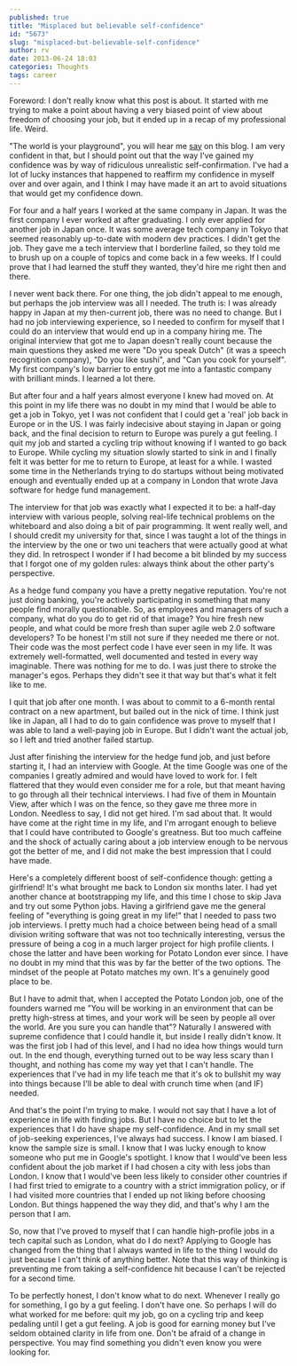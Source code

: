 ```yaml
---
published: true
title: "Misplaced but believable self-confidence"
id: "5673"
slug: "misplaced-but-believable-self-confidence"
author: rv
date: 2013-06-24 18:03
categories: Thoughts
tags: career
---
```

Foreword: I don't really know what this post is about. It started with me trying to make a point about having a very biased point of view about freedom of choosing your job, but it ended up in a recap of my professional life. Weird.

"The world is your playground", you will hear me <a href="/blog/2013/06/16/this-world-is-going-to-hell/">say</a> on this blog. I am very confident in that, but I should point out that the way I've gained my confidence was by way of ridiculous unrealistic self-confirmation. I've had a lot of lucky instances that happened to reaffirm my confidence in myself over and over again, and I think I may have made it an art to avoid situations that would get my confidence down.

For four and a half years I worked at the same company in Japan. It was the first company I ever worked at after graduating. I only ever applied for another job in Japan once. It was some average tech company in Tokyo that seemed reasonably up-to-date with modern dev practices. I didn't get the job. They gave me a tech interview that I borderline failed, so they told me to brush up on a couple of topics and come back in a few weeks. If I could prove that I had learned the stuff they wanted, they'd hire me right then and there.

I never went back there. For one thing, the job didn't appeal to me enough, but perhaps the job interview was all I needed. The truth is: I was already happy in Japan at my then-current job, there was no need to change. But I had no job interviewing experience, so I needed to confirm for myself that I could do an interview that would end up in a company hiring me. The original interview that got me to Japan doesn't really count because the main questions they asked me were "Do you speak Dutch" (it was a speech recognition company), "Do you like sushi", and "Can you cook for yourself". My first company's low barrier to entry got me into a fantastic company with brilliant minds. I learned a lot there.

But after four and a half years almost everyone I knew had moved on. At this point in my life there was no doubt in my mind that I would be able to get a job in Tokyo, yet I was not confident that I could get a 'real' job back in Europe or in the US. I was fairly indecisive about staying in Japan or going back, and the final decision to return to Europe was purely a gut feeling. I quit my job and started a cycling trip without knowing if I wanted to go back to Europe. While cycling my situation slowly started to sink in and I finally felt it was better for me to return to Europe, at least for a while. I wasted some time in the Netherlands trying to do startups without being motivated enough and eventually ended up at a company in London that wrote Java software for hedge fund management.

The interview for that job was exactly what I expected it to be: a half-day interview with various people, solving real-life technical problems on the whiteboard and also doing a bit of pair programming. It went really well, and I should credit my university for that, since I was taught a lot of the things in the interview by the one or two uni teachers that were actually good at what they did. In retrospect I wonder if I had become a bit blinded by my success that I forgot one of my golden rules: always think about the other party's perspective.

As a hedge fund company you have a pretty negative reputation. You're not just doing banking, you're actively participating in something that many people find morally questionable. So, as employees and managers of such a company, what do you do to get rid of that image? You hire fresh new people, and what could be more fresh than super agile web 2.0 software developers? To be honest I'm still not sure if they needed me there or not. Their code was the most perfect code I have ever seen in my life. It was extremely well-formatted, well documented and tested in every way imaginable. There was nothing for me to do. I was just there to stroke the manager's egos. Perhaps they didn't see it that way but that's what it felt like to me.

I quit that job after one month. I was about to commit to a 6-month rental contract on a new apartment, but bailed out in the nick of time. I think just like in Japan, all I had to do to gain confidence was prove to myself that I was able to land a well-paying job in Europe. But I didn't want the actual job, so I left and tried another failed startup.

Just after finishing the interview for the hedge fund job, and just before starting it, I had an interview with Google. At the time Google was one of the companies I greatly admired and would have loved to work for. I felt flattered that they would even consider me for a role, but that meant having to go through all their technical interviews. I had five of them in Mountain View, after which I was on the fence, so they gave me three more in London. Needless to say, I did not get hired. I'm sad about that. It would have come at the right time in my life, and I'm arrogant enough to believe that I could have contributed to Google's greatness. But too much caffeine and the shock of actually caring about a job interview enough to be nervous got the better of me, and I did not make the best impression that I could have made.

Here's a completely different boost of self-confidence though: getting a girlfriend! It's what brought me back to London six months later. I had yet another chance at bootstrapping my life, and this time I chose to skip Java and try out some Python jobs. Having a girlfriend gave me the general feeling of "everything is going great in my life!" that I needed to pass two job interviews. I pretty much had a choice between being head of a small division writing software that was not too technically interesting, versus the pressure of being a cog in a much larger project for high profile clients. I chose the latter and have been working for Potato London ever since. I have no doubt in my mind that this was by far the better of the two options. The mindset of the people at Potato matches my own. It's a genuinely good place to be.

But I have to admit that, when I accepted the Potato London job, one of the founders warned me "You will be working in an environment that can be pretty high-stress at times, and your work will be seen by people all over the world. Are you sure you can handle that"? Naturally I answered with supreme confidence that I could handle it, but inside I really didn't know. It was the first job I had of this level, and I had no idea how things would turn out. In the end though, everything turned out to be way less scary than I thought, and nothing has come my way yet that I can't handle. The experiences that I've had in my life teach me that it's ok to bullshit my way into things because I'll be able to deal with crunch time when (and IF) needed.

And that's the point I'm trying to make. I would not say that I have a lot of experience in life with finding jobs. But I have no choice but to let the experiences that I do have shape my self-confidence. And in my small set of job-seeking experiences, I've always had success. I know I am biased. I know the sample size is small. I know that I was lucky enough to know someone who put me in Google's spotlight. I know that I would've been less confident about the job market if I had chosen a city with less jobs than London. I know that I would've been less likely to consider other countries if I had first tried to emigrate to a country with a strict immigration policy, or if I had visited more countries that I ended up not liking before choosing London. But things happened the way they did, and that's why I am the person that I am.

So, now that I've proved to myself that I can handle high-profile jobs in a tech capital such as London, what do I do next? Applying to Google has changed from the thing that I always wanted in life to the thing I would do just because I can't think of anything better. Note that this way of thinking is preventing me from taking a self-confidence hit because I can't be rejected for a second time.

To be perfectly honest, I don't know what to do next. Whenever I really go for something, I go by a gut feeling. I don't have one. So perhaps I will do what worked for me before: quit my job, go on a cycling trip and keep pedaling until I get a gut feeling. A job is good for earning money but I've seldom obtained clarity in life from one. Don't be afraid of a change in perspective. You may find something you didn't even know you were looking for.